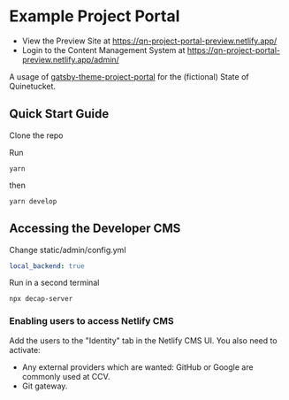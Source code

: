 # Example Project Portal

- View the Preview Site at https://qn-project-portal-preview.netlify.app/
- Login to the Content Management System at https://qn-project-portal-preview.netlify.app/admin/

A usage of
[gatsby-theme-project-portal](https://github.com/thepolicylab-projectportals/project-portal-theme)
for the (fictional) State of Quinetucket. 

## Quick Start Guide

Clone the repo

Run

```shell
yarn
```

then
```shell
yarn develop
```

## Accessing the Developer CMS

Change static/admin/config.yml

```yaml
local_backend: true
```

Run in a second terminal

```shell
npx decap-server
```

### Enabling users to access Netlify CMS
Add the users to the "Identity" tab in the Netlify CMS UI.
You also need to activate:
- Any external providers which are wanted: GitHub or Google are commonly used at CCV.
- Git gateway.
